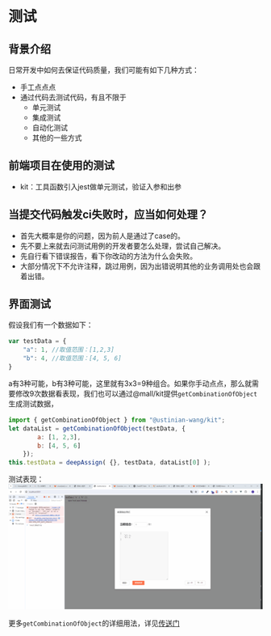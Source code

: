 # 测试

## 背景介绍

日常开发中如何去保证代码质量，我们可能有如下几种方式：
- 手工点点点
- 通过代码去测试代码，有且不限于
  - 单元测试
  - 集成测试
  - 自动化测试
  - 其他的一些方式

## 前端项目在使用的测试

- kit：工具函数引入jest做单元测试，验证入参和出参

## 当提交代码触发ci失败时，应当如何处理？

- 首先大概率是你的问题，因为前人是通过了case的。
- 先不要上来就去问测试用例的开发者要怎么处理，尝试自己解决。
- 先自行看下错误报告，看下你改动的方法为什么会失败。
- 大部分情况下不允许注释，跳过用例，因为出错说明其他的业务调用处也会跟着出错。

## 界面测试

假设我们有一个数据如下：
```javascript
var testData = {
    "a": 1, //取值范围：[1,2,3]
    "b": 4, //取值范围：[4, 5, 6]
}
```
a有3种可能，b有3种可能，这里就有3x3=9种组合。如果你手动点点，那么就需要修改9次数据看表现，我们也可以通过@mall/kit提供`getCombinationOfObject`生成测试数据，
```javascript
import { getCombinationOfObject } from "@ustinian-wang/kit";
let dataList = getCombinationOfObject(testData, {
        a: [1, 2,3],
        b: [4, 5, 6]
    });
this.testData = deepAssign( {}, testData, dataList[0] );
```
测试表现：
![test_testCase.gif](./images/test_testCase.gif)

更多`getCombinationOfObject`的详细用法，详见[传送门](https://ustinian-wang.github.io/kit/global.html#getCombinationOfObject)